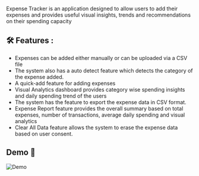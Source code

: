 Expense Tracker is an application designed to allow users to add their expenses and provides useful visual insights, trends and recommendations on their spending capacity

## :hammer_and_wrench: Features :
- Expenses can be added either manually or can be uploaded via a CSV file
- The system also has a auto detect feature which detects the category of the expense added.
- A quick-add feature for adding expenses
- Visual Analytics dashboard provides category wise spending insights and daily spending trend of the users
- The system has the feature to export the expense data in CSV format.
- Expense Report feature provides the overall summary based on total expenses, number of transactions, average daily spending and visual analytics
- Clear All Data feature allows the system to erase the expense data based on user consent.

 ## Demo 📸
![Demo](./gif/demo.gif)
